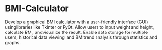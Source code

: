 # BMI-Calculator
Develop a graphical BMI calculator with a user-friendly interface (GUI) usinglibraries like Tkinter or PyQt. Allow users to input weight and height, calculate BMI, andvisualize the result. Enable data storage for multiple users, historical data viewing, and BMItrend analysis through statistics and graphs.
